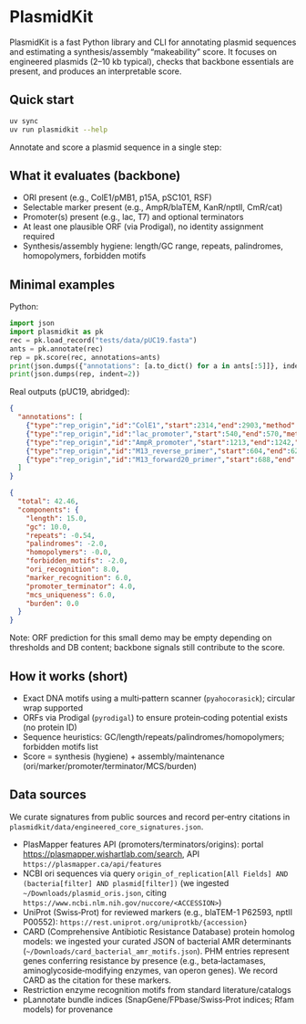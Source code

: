 # PlasmidKit

PlasmidKit is a fast Python library and CLI for annotating plasmid sequences and estimating a synthesis/assembly “makeability” score. It focuses on engineered plasmids (2–10 kb typical), checks that backbone essentials are present, and produces an interpretable score.

## Quick start

```bash
uv sync
uv run plasmidkit --help
```

Annotate and score a plasmid sequence in a single step:


## What it evaluates (backbone)

- ORI present (e.g., ColE1/pMB1, p15A, pSC101, RSF)
- Selectable marker present (e.g., AmpR/blaTEM, KanR/nptII, CmR/cat)
- Promoter(s) present (e.g., lac, T7) and optional terminators
- At least one plausible ORF (via Prodigal), no identity assignment required
- Synthesis/assembly hygiene: length/GC range, repeats, palindromes, homopolymers, forbidden motifs

## Minimal examples

Python:
```python
import json
import plasmidkit as pk
rec = pk.load_record("tests/data/pUC19.fasta")
ants = pk.annotate(rec)
rep = pk.score(rec, annotations=ants)
print(json.dumps({"annotations": [a.to_dict() for a in ants[:5]]}, indent=2))
print(json.dumps(rep, indent=2))
```

Real outputs (pUC19, abridged):

```json
{
  "annotations": [
    {"type":"rep_origin","id":"ColE1","start":2314,"end":2903,"method":"motif"},
    {"type":"rep_origin","id":"lac_promoter","start":540,"end":570,"method":"motif"},
    {"type":"rep_origin","id":"AmpR_promoter","start":1213,"end":1242,"method":"motif"},
    {"type":"rep_origin","id":"M13_reverse_primer","start":604,"end":623,"method":"motif"},
    {"type":"rep_origin","id":"M13_forward20_primer","start":688,"end":705,"method":"motif"}
  ]
}
```

```json
{
  "total": 42.46,
  "components": {
    "length": 15.0,
    "gc": 10.0,
    "repeats": -0.54,
    "palindromes": -2.0,
    "homopolymers": -0.0,
    "forbidden_motifs": -2.0,
    "ori_recognition": 8.0,
    "marker_recognition": 6.0,
    "promoter_terminator": 4.0,
    "mcs_uniqueness": 6.0,
    "burden": 0.0
  }
}
```

Note: ORF prediction for this small demo may be empty depending on thresholds and DB content; backbone signals still contribute to the score.

## How it works (short)

- Exact DNA motifs using a multi‑pattern scanner (`pyahocorasick`); circular wrap supported
- ORFs via Prodigal (`pyrodigal`) to ensure protein‑coding potential exists (no protein ID)
- Sequence heuristics: GC/length/repeats/palindromes/homopolymers; forbidden motifs list
- Score = synthesis (hygiene) + assembly/maintenance (ori/marker/promoter/terminator/MCS/burden)

## Data sources

We curate signatures from public sources and record per‑entry citations in `plasmidkit/data/engineered_core_signatures.json`.

- PlasMapper features API (promoters/terminators/origins): portal https://plasmapper.wishartlab.com/search, API `https://plasmapper.ca/api/features`
- NCBI ori sequences via query `origin_of_replication[All Fields] AND (bacteria[filter] AND plasmid[filter])` (we ingested `~/Downloads/plasmid_oris.json`, citing `https://www.ncbi.nlm.nih.gov/nuccore/<ACCESSION>`)
- UniProt (Swiss‑Prot) for reviewed markers (e.g., blaTEM-1 P62593, nptII P00552): `https://rest.uniprot.org/uniprotkb/{accession}`
- CARD (Comprehensive Antibiotic Resistance Database) protein homolog models: we ingested your curated JSON of bacterial AMR determinants (`~/Downloads/card_bacterial_amr_motifs.json`). PHM entries represent genes conferring resistance by presence (e.g., beta‑lactamases, aminoglycoside‑modifying enzymes, van operon genes). We record CARD as the citation for these markers.
- Restriction enzyme recognition motifs from standard literature/catalogs
- pLannotate bundle indices (SnapGene/FPbase/Swiss‑Prot indices; Rfam models) for provenance
